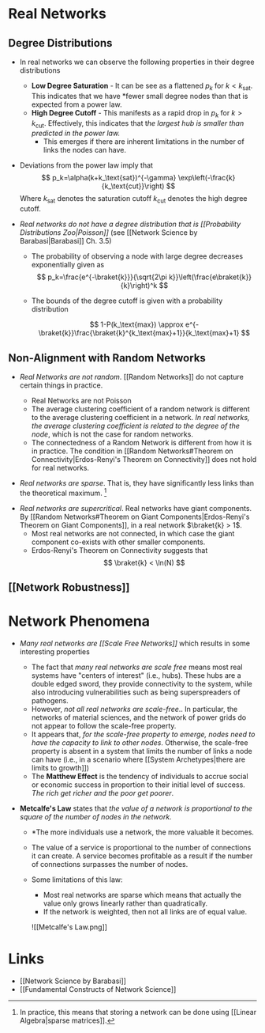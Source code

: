 # Real Networks 
## Degree Distributions 
* In real networks we can observe the following properties in their degree distributions 
	* **Low Degree Saturation** -  It can be see as a flattened $p_k$ for $k<k_{\text{sat}}$. This indicates that we have *fewer small degree nodes than that is expected from a power law.
	* **High Degree Cutoff** - This manifests as a rapid drop in $p_k$ for $k>k_\text{cut}$. Effectively, this indicates that t*he largest hub is smaller than predicted in the power law.* 
		* This emerges if there are inherent limitations in the number of links the nodes can have.

* Deviations from the power law imply that 
  $$
  p_k=\alpha(k+k_\text{sat})^{-\gamma} \exp\left(-\frac{k}{k_\text{cut}}\right)
  $$
  Where 
  $k_\text{sat}$ denotes the saturation cutoff 
  $k_\text{cut}$ denotes the high degree cutoff.

* *Real networks do not have a degree distribution that is [[Probability Distributions Zoo|Poisson]]*  (see [[Network Science by Barabasi|Barabasi]] Ch. 3.5)
	* The probability of observing a node with large degree decreases exponentially given as 
	  $$
	  p_k=\frac{e^{-\braket{k}}}{\sqrt{2\pi k}}\left(\frac{e\braket{k}}{k}\right)^k
	  $$
	* The bounds of the degree cutoff is given with a probability distribution 
	  
	  $$
	  1-P(k_\text{max}) \approx e^{-\braket{k}}\frac{\braket{k}^{k_\text{max}+1}}{k_\text{max}+1}
	  $$

## Non-Alignment with Random Networks
* *Real Networks are not random*.  [[Random Networks]] do not capture certain things in practice. 
	* Real Networks are not Poisson 
	* The average clustering coefficient of a random network is different to the average clustering coefficient in a network. *In real networks, the average clustering coefficient is related to the degree of the node*, which is not the case for random networks. 
	* The connectedness of a Random Network is different from how it is in practice. The condition in [[Random Networks#Theorem on Connectivity|Erdos-Renyi's Theorem on Connectivity]] does not hold for real networks.

* *Real networks are sparse*. That is, they have significantly less links than the theoretical maximum. [^sparse]

[^sparse]: In practice, this means that storing a network can be done using [[Linear Algebra|sparse matrices]]. 

* *Real networks are supercritical*. Real networks have giant components. By [[Random Networks#Theorem on Giant Components|Erdos-Renyi's Theorem on Giant Components]], in a real network $\braket{k} > 1$. 
	* Most real networks are not connected, in which case the giant component co-exists with other smaller components. 
	* Erdos-Renyi's Theorem on Connectivity suggests that 
	  $$
	  \braket{k} < \ln(N)
	  $$

## [[Network Robustness]]

# Network Phenomena 
* *Many real networks are [[Scale Free Networks]]* which results in some interesting properties 
	* The fact that *many real networks are scale free* means most real systems have "centers of interest" (i.e., hubs).  These hubs are a double edged sword, they provide connectivity to the system, while also introducing vulnerabilities such as being superspreaders of pathogens.
	* However, *not all real networks are scale-free*.. In particular, the networks of material sciences, and the network of power grids do not appear to follow the scale-free property.
	* It appears that, *for the scale-free property to emerge, nodes need to have the capacity to link to other nodes*. Otherwise, the scale-free property is absent in a system that limits the number of links a node can have (i.e., in a scenario where [[System Archetypes|there are limits to growth]])
	* The **Matthew Effect** is the tendency of individuals to accrue social or economic success in proportion to their initial level of success.  *The rich get richer and the poor get poorer*.

* **Metcalfe's Law** states that *the value of a network is proportional to the square of the number of nodes in the network.*
	* *The more individuals use a network, the more valuable it becomes.
	* The value of a service is proportional to the number of connections it can create. A service becomes profitable as a result if the number of connections surpasses the number of nodes. 
	* Some limitations of this law: 
		* Most real networks are sparse which means that actually the value only grows linearly rather than quadratically.
		* If the network is weighted, then not all links are of equal value.
		  
	  ![[Metcalfe's Law.png]]
# Links 
* [[Network Science by Barabasi]]
* [[Fundamental Constructs of Network Science]]